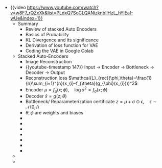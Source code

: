 - {{video https://www.youtube.com/watch?v=w8F7_rQZxXk&list=PLdxQ7SoCLQANizknbIiHzL_hYjEaI-wUe&index=1}}
	- Summary
		- Review of stacked Auto Encoders
		- Basics of Probability
		- KL Divergence and its significance
		- Derivation of loss function for VAE
		- Coding the VAE in Google Colab
	- Stacked Auto-Encoders
		- Image Reconstruction
		- {{youtube-timestamp 147}} Input -> Encoder -> Bottleneck -> Decoder -> Output
		- Reconstruction loss $\mathcal{L}_{rec}(\phi,\theta)=\frac{1}{n}\sum_{i=1}^{n}(x_{i}-f_{\theta}(g_{\phi}(x_{i})))^2$
		- Encoder $\mu=f_{\mu}(x;\phi),\quad\log\sigma^2=f_{\sigma}(x;\phi)$
		- Decoder $\hat{x}=g(z;\theta)$
		- Bottleneck/ Reparameterization certificate $z=\mu+\sigma\odot\epsilon,\quad\epsilon\sim\mathcal{N}(0,I)$
		- $\theta, \phi$ are weights and biases
		-
		-
		-
		-
		-
		-
		-
	-
	-
